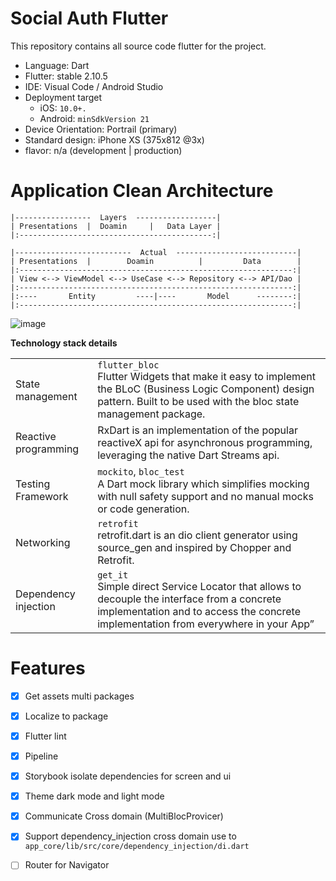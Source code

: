 # Social Auth Flutter

This repository contains all source code flutter for the project.

-  Language: Dart
-  Flutter: stable 2.10.5
- IDE:  Visual Code / Android Studio
- Deployment target
    -  iOS: `10.0+.`
    - Android: `minSdkVersion 21`
- Device Orientation: Portrail (primary)
- Standard design: iPhone XS (375x812 @3x)
- flavor: n/a (development | production)

# Application Clean Architecture

```
|-----------------  Layers  ------------------|
| Presentations  |  Doamin     |   Data Layer |
|:-------------------------------------------:|

|--------------------------  Actual  ---------------------------|
| Presentations  |        Doamin          |         Data        |
|:-------------------------------------------------------------:|
| View <--> ViewModel <--> UseCase <--> Repository <--> API/Dao |
|:-------------------------------------------------------------:|
|:----       Entity         ----|----       Model      --------:|
|:-------------------------------------------------------------:|
```
![image](https://user-images.githubusercontent.com/13028582/186032061-21c60ce0-da97-45e0-9e2e-15f9f6fc89d2.png)

**Technology stack details**

|                      |                                                                                                                                                                                  |
| -------------------- | ----------------------------------------------------------------------------------------------------------------------------------------------------------------------------------- |
| State management     | `flutter_bloc`<br>Flutter Widgets that make it easy to implement the BLoC (Business Logic Component) design pattern. Built to be used with the bloc state management package.         |
| Reactive programming | RxDart is an implementation of the popular reactiveX api for asynchronous programming, leveraging the native Dart Streams api.                                                      |
| Testing Framework    | `mockito`, `bloc_test`<br>A Dart mock library which simplifies mocking with null safety support and no manual mocks or code generation.                                 |
| Networking           | `retrofit`<br>retrofit.dart is an dio client generator using source_gen and inspired by Chopper and Retrofit.                                                                         |
| Dependency injection | `get_it`<br>Simple direct Service Locator that allows to decouple the interface from a concrete implementation and to access the concrete implementation from everywhere in your App” |                  



# Features
 - [x] Get assets multi packages
 - [x] Localize to package
 - [x] Flutter lint
 - [x] Pipeline
 - [x] Storybook isolate dependencies for screen and ui
 - [x] Theme dark mode and light mode
 - [x] Communicate Cross domain (MultiBlocProvicer)
 - [x] Support dependency_injection cross domain use to `app_core/lib/src/core/dependency_injection/di.dart` 
 - [ ] Router for Navigator
  

